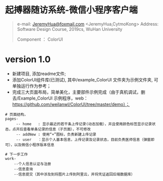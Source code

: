 # 起搏器随访系统-微信小程序客户端

> e-mail: JeremyHua@foxmail.com <JeremyHua,CytmoKong>
> Address: Software Design Course, 2019cs, WuHan University
>
> Component ： ColorUI
>

# version 1.0

* 新建项目, 添加readme文件;
* 添加ColorUI组件库(已测试), 其中/example_ColorUI 文件夹为示例文件夹, 可单独运行作为参考；
* 完成三大页面布局，简单美化，主要部件示例完成（由于真机调试，删去/Example_ColorUI 示例程序，web：https://github.com/weilanwl/ColorUI/tree/master/demo）；

```
# 页面结构，
pages-
	 -- home   : 显示最近的若干条上传记录(动态加载），并且使用颜色标签显示记录状态，点开后查看单条记录的信息（子页面），不可修改
	 -- addNew : 使用“+”图标，负责新建上传记录
	 -- user   ：显示个人基本信息，上传记录及记录状态，目前负责医师信息（弹窗即可），以及微信小程序版本信息
	 
# 下一步工作
work-
	--个人信息认证与注册
	--信息查询
	--信息提交（其中涉及到将图片上传到阿里云，并将凭证返回后端数据库）
	 
```

